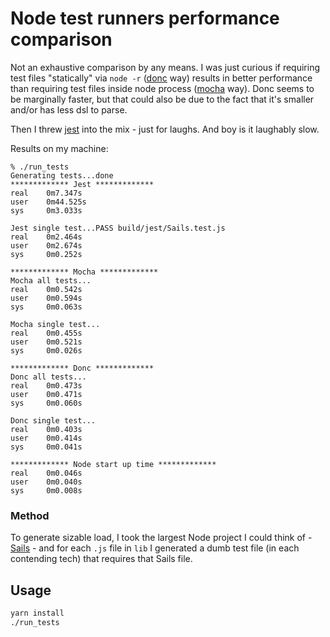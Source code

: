 # Node test runners performance comparison

Not an exhaustive comparison by any means. I was just curious if requiring test files "statically" via `node -r` ([donc](https://github.com/artemave/donc) way) results in better performance than requiring test files inside node process ([mocha](https://github.com/mochajs/mocha) way). Donc seems to be marginally faster, but that could also be due to the fact that it's smaller and/or has less dsl to parse.

Then I threw [jest](https://jestjs.io/) into the mix - just for laughs. And boy is it laughably slow.

Results on my machine:

```
% ./run_tests
Generating tests...done
************* Jest *************
real    0m7.347s
user    0m44.525s
sys     0m3.033s

Jest single test...PASS build/jest/Sails.test.js
real    0m2.464s
user    0m2.674s
sys     0m0.252s

************* Mocha *************
Mocha all tests...
real    0m0.542s
user    0m0.594s
sys     0m0.063s

Mocha single test...
real    0m0.455s
user    0m0.521s
sys     0m0.026s

************* Donc *************
Donc all tests...
real    0m0.473s
user    0m0.471s
sys     0m0.060s

Donc single test...
real    0m0.403s
user    0m0.414s
sys     0m0.041s

************* Node start up time *************
real    0m0.046s
user    0m0.040s
sys     0m0.008s
```

### Method

To generate sizable load, I took the largest Node project I could think of - [Sails](https://sailsjs.com/) - and for each `.js` file in `lib` I generated a dumb test file (in each contending tech) that requires that Sails file.

## Usage

```bash
yarn install
./run_tests
```
